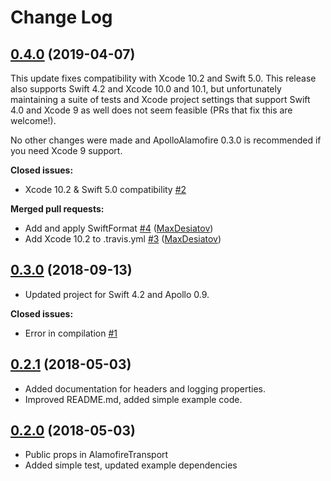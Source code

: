 # Change Log

## [0.4.0](https://github.com/graphql-community/ApolloAlamofire/tree/0.3.0) (2019-04-07)

This update fixes compatibility with Xcode 10.2 and Swift 5.0. This release
also supports Swift 4.2 and Xcode 10.0 and 10.1, but unfortunately maintaining
a suite of tests and Xcode project settings that support Swift 4.0 and Xcode 9
as well does not seem feasible (PRs that fix this are welcome!).

No other changes were made and ApolloAlamofire 0.3.0 is recommended if you need
Xcode 9 support.

**Closed issues:**

- Xcode 10.2 & Swift 5.0 compatibility [\#2](https://github.com/graphql-community/ApolloAlamofire/issues/2)

**Merged pull requests:**

- Add and apply SwiftFormat [\#4](https://github.com/graphql-community/ApolloAlamofire/pull/4) ([MaxDesiatov](https://github.com/MaxDesiatov))
- Add Xcode 10.2 to .travis.yml [\#3](https://github.com/graphql-community/ApolloAlamofire/pull/3) ([MaxDesiatov](https://github.com/MaxDesiatov))

## [0.3.0](https://github.com/graphql-community/ApolloAlamofire/tree/0.3.0) (2018-09-13)

- Updated project for Swift 4.2 and Apollo 0.9.

**Closed issues:**

- Error in compilation [\#1](https://github.com/graphql-community/ApolloAlamofire/issues/1)

## [0.2.1](https://github.com/graphql-community/ApolloAlamofire/tree/0.2.1) (2018-05-03)

- Added documentation for headers and logging properties.
- Improved README.md, added simple example code.

## [0.2.0](https://github.com/graphql-community/ApolloAlamofire/tree/0.2.0) (2018-05-03)

- Public props in AlamofireTransport
- Added simple test, updated example dependencies
